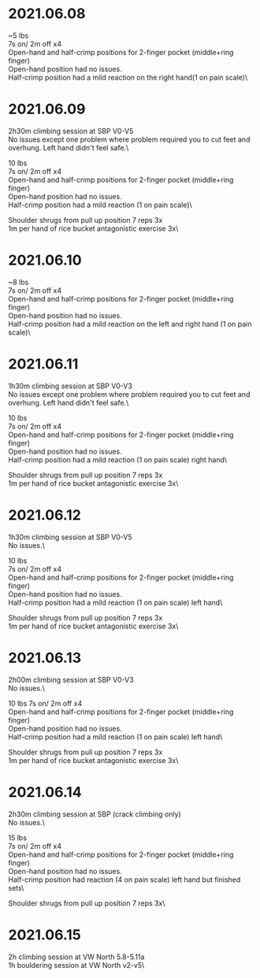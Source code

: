 # 2021.06.08
~5 lbs\
7s on/ 2m off x4\
Open-hand and half-crimp positions for 2-finger pocket (middle+ring finger)\
Open-hand position had no issues.\
Half-crimp position had a mild reaction on the right hand(1 on pain scale)\

# 2021.06.09
2h30m climbing session at SBP V0-V5\
No issues except one problem where problem required you to cut feet and overhung. Left hand didn't feel safe.\

10 lbs\
7s on/ 2m off x4\
Open-hand and half-crimp positions for 2-finger pocket (middle+ring finger)\
Open-hand position had no issues.\
Half-crimp position had a mild reaction (1 on pain scale)\

Shoulder shrugs from pull up position 7 reps 3x\
1m per hand of rice bucket antagonistic exercise 3x\

# 2021.06.10
~8 lbs\
7s on/ 2m off x4\
Open-hand and half-crimp positions for 2-finger pocket (middle+ring finger)\
Open-hand position had no issues.\
Half-crimp position had a mild reaction on the left and right hand (1 on pain scale)\

# 2021.06.11
1h30m climbing session at SBP V0-V3\
No issues except one problem where problem required you to cut feet and overhung. Left hand didn't feel safe.\

10 lbs\
7s on/ 2m off x4\
Open-hand and half-crimp positions for 2-finger pocket (middle+ring finger)\
Open-hand position had no issues.\
Half-crimp position had a mild reaction (1 on pain scale) right hand\

Shoulder shrugs from pull up position 7 reps 3x\
1m per hand of rice bucket antagonistic exercise 3x\

# 2021.06.12
1h30m climbing session at SBP V0-V5\
No issues.\

10 lbs\
7s on/ 2m off x4\
Open-hand and half-crimp positions for 2-finger pocket (middle+ring finger)\
Open-hand position had no issues.\
Half-crimp position had a mild reaction (1 on pain scale) left hand\

Shoulder shrugs from pull up position 7 reps 3x\
1m per hand of rice bucket antagonistic exercise 3x\

# 2021.06.13
2h00m climbing session at SBP V0-V3\
No issues.\

10 lbs
7s on/ 2m off x4\
Open-hand and half-crimp positions for 2-finger pocket (middle+ring finger)\
Open-hand position had no issues.\
Half-crimp position had a mild reaction (1 on pain scale) left hand\

Shoulder shrugs from pull up position 7 reps 3x\
1m per hand of rice bucket antagonistic exercise 3x\

# 2021.06.14
2h30m climbing session at SBP (crack climbing only)\
No issues.\

15 lbs\
7s on/ 2m off x4\
Open-hand and half-crimp positions for 2-finger pocket (middle+ring finger)\
Open-hand position had no issues.\
Half-crimp position had reaction (4 on pain scale) left hand but finished sets\

Shoulder shrugs from pull up position 7 reps 3x\

# 2021.06.15

2h climbing session at VW North 5.8-5.11a\
1h bouldering session at VW North v2-v5\
